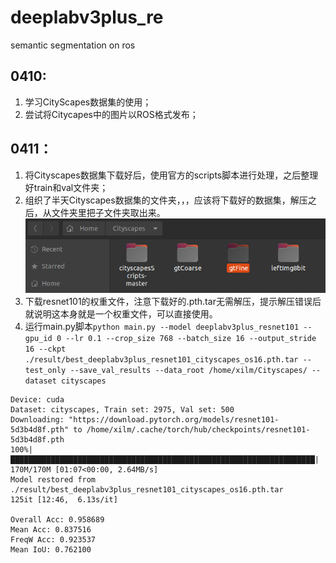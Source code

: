 # deeplabv3plus_re
semantic segmentation on ros  
## 0410:  
1. 学习CityScapes数据集的使用；  
2. 尝试将Citycapes中的图片以ROS格式发布；  
## 0411：  
1. 将Cityscapes数据集下载好后，使用官方的scripts脚本进行处理，之后整理好train和val文件夹；  
2. 组织了半天Cityscapes数据集的文件夹，，，应该将下载好的数据集，解压之后，从文件夹里把子文件夹取出来。  
![](https://github.com/XxxuLimei/deeplabv3plus_re/blob/main/pictures/WeChat%20Image_20230411185142.png)  
3. 下载resnet101的权重文件，注意下载好的.pth.tar无需解压，提示解压错误后就说明这本身就是一个权重文件，可以直接使用。  
4. 运行main.py脚本`python main.py --model deeplabv3plus_resnet101 --gpu_id 0 --lr 0.1 --crop_size 768 --batch_size 16 --output_stride 16 --ckpt ./result/best_deeplabv3plus_resnet101_cityscapes_os16.pth.tar --test_only --save_val_results --data_root /home/xilm/Cityscapes/ --dataset cityscapes`  
```
Device: cuda
Dataset: cityscapes, Train set: 2975, Val set: 500
Downloading: "https://download.pytorch.org/models/resnet101-5d3b4d8f.pth" to /home/xilm/.cache/torch/hub/checkpoints/resnet101-5d3b4d8f.pth
100%|████████████████████████████████████████████████████████████████████| 170M/170M [01:07<00:00, 2.64MB/s]
Model restored from ./result/best_deeplabv3plus_resnet101_cityscapes_os16.pth.tar
125it [12:46,  6.13s/it]

Overall Acc: 0.958689
Mean Acc: 0.837516
FreqW Acc: 0.923537
Mean IoU: 0.762100
```  
